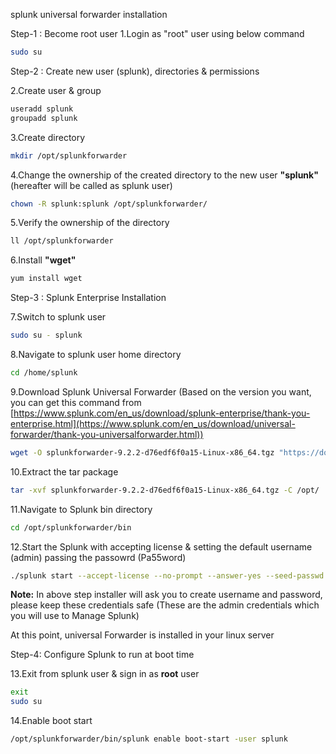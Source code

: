 splunk universal forwarder installation

Step-1 : Become root user
1.Login as "root" user using below command
```bash
sudo su 
```
Step-2 : Create new user (splunk), directories & permissions

2.Create user & group

```bash
useradd splunk
groupadd splunk
```
3.Create directory

```bash
mkdir /opt/splunkforwarder
```

4.Change the ownership of the created directory to the new user **"splunk"** (hereafter will be called as splunk user)

```bash
chown -R splunk:splunk /opt/splunkforwarder/
```


5.Verify the ownership of the directory
```bash
ll /opt/splunkforwarder
```

6.Install **"wget"**
```bash
yum install wget
```

Step-3 : Splunk Enterprise Installation

7.Switch to splunk user 

```bash
sudo su - splunk
```

8.Navigate to splunk user home directory

```bash
cd /home/splunk
```

9.Download Splunk Universal Forwarder (Based on the version you want, you can get this command from [https://www.splunk.com/en_us/download/splunk-enterprise/thank-you-enterprise.html](https://www.splunk.com/en_us/download/universal-forwarder/thank-you-universalforwarder.html))

```bash
wget -O splunkforwarder-9.2.2-d76edf6f0a15-Linux-x86_64.tgz "https://download.splunk.com/products/universalforwarder/releases/9.2.2/linux/splunkforwarder-9.2.2-d76edf6f0a15-Linux-x86_64.tgz"
```

10.Extract the tar package

```bash
tar -xvf splunkforwarder-9.2.2-d76edf6f0a15-Linux-x86_64.tgz -C /opt/
```

11.Navigate to Splunk bin directory

```bash
cd /opt/splunkforwarder/bin
```

12.Start the Splunk with accepting license & setting the default username (admin) passing the passowrd (Pa55word)

```bash
./splunk start --accept-license --no-prompt --answer-yes --seed-passwd Pa55word
```

**Note:** In above step installer will ask you to create username and password, please keep these credentials safe (These are the admin credentials which you will use to Manage Splunk)

At this point, universal Forwarder is installed in your linux server

Step-4: Configure Splunk to run at boot time

13.Exit from splunk user & sign in as **root** user

``` bash
exit
sudo su 
```

14.Enable boot start

``` bash
/opt/splunkforwarder/bin/splunk enable boot-start -user splunk
```
